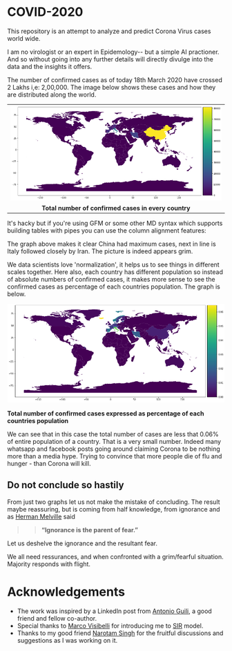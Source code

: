 # COVID-2020
This repository is an attempt to analyze and predict Corona Virus cases world wide.

I am no virologist or an expert in Epidemology-- but a simple AI practioner. And so without going into any further details will directly divulge into the data and the insights it offers.

The number of confirmed cases as of today 18th March 2020 have crossed 2 Lakhs i,e: 2,00,000. The image below shows these cases and how they are distributed along the world.


||
|:--:| 
| ![](images/total_confirmed.png)|
|  **Total number of confirmed cases in every country**|



It's hacky but if you're using GFM or some other MD syntax which supports building tables with pipes you can use the column alignment features:




The graph above makes it clear China had maximum cases, next in line is Italy followed closely by Iran. The picture is indeed appears grim.


We data scientists love 'normalization', it helps us to see things in different scales together. Here also, each country has different population so instead of absolute numbers of confirmed cases, it makes more sense to see the confirmed cases as percentage of each countries population. The graph is below.


![total confirmed](images/total_per_population.png)
<p align="center">

**Total number of confirmed cases expressed as percentage of each countries population**
</p>


We can see that in this case the total number of cases are less that 0.06% of entire population of a country. That is a very small number. Indeed many whatsapp and facebook posts going around claiming Corona to be nothing more than a media hype. Trying to convince that more people die of flu and hunger - than Corona will kill. 


## Do not conclude so hastily

From just two graphs let us not make the mistake of concluding. The result maybe reassuring, but is coming from half knowledge, from ignorance and as [Herman Melville](https://g.co/kgs/B8tFps) said 
>> **“Ignorance is the parent of fear.”**

Let us deshelve the ignorance and the resultant fear.









We all need ressurances, and when confronted with a grim/fearful situation. Majority responds with flight.  



# Acknowledgements
* The work was inspired by a LinkedIn post from [Antonio Guili](https://www.linkedin.com/in/searchguy/), a good friend and fellow co-author.
* Special thanks to [Marco Visibelli](https://www.linkedin.com/in/marcovisibelli/) for introducing me to [SIR](https://web.stanford.edu/~jhj1/teachingdocs/Jones-on-R0.pdf) model. 
* Thanks to my good friend [Narotam Singh](https://www.linkedin.com/in/narotamsingh/) for the fruitful discussions and suggestions as I was working on it.
